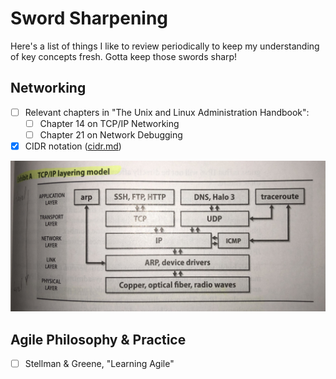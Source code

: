 Sword Sharpening
================

Here's a list of things I like to review periodically to keep my understanding of key concepts fresh. Gotta keep those swords sharp!

Networking
----------

- [ ] Relevant chapters in  "The Unix and Linux Administration Handbook":
  - [ ] Chapter 14 on TCP/IP Networking
  - [ ] Chapter 21 on Network Debugging
- [X] CIDR notation ([cidr.md](https://github.com/qsymmachus/notes/blob/master/cidr.md))

![TCP/IP Layering Model](https://raw.githubusercontent.com/qsymmachus/notes/master/images/TCP-IP-layering-model.jpeg)

Agile Philosophy & Practice
---------------------------

- [ ] Stellman & Greene, "Learning Agile"

